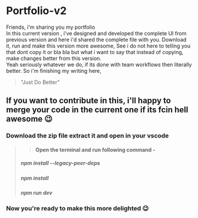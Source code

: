 # Portfolio-v2
  Friends, i'm sharing you my portfolio<br>
  In this current version , i've designed and developed the complete UI from previous version and here i'd shared the complete file with you.
  Download it, run and make this version more awesome, See i do not here to telling you that dont copy it or bla bla but what i want to say that instead of   copying, make changes better from this version. <br>
  Yeah seriously whatever we do, if its done with team workflows then literally better. So i'm finishing my writing here,
> "Just Do Better"

 ##  If you want to contribute in this, i'll happy to merge your code in the current one if its fcin hell awesome 😉


### Download the zip file extract it and open in your vscode
>> #### Open the terminal and run following command -
> ##### npm install --legacy-peer-deps
> ##### npm install
>  ##### npm run dev 

### Now you're ready to make this more delighted 😉
